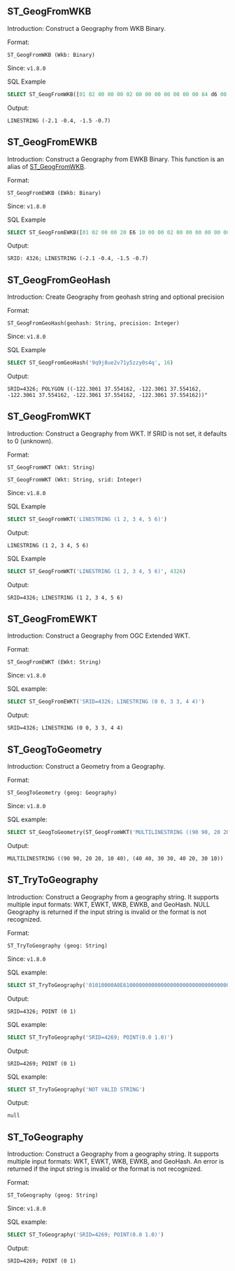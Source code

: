 <!--
 Licensed to the Apache Software Foundation (ASF) under one
 or more contributor license agreements.  See the NOTICE file
 distributed with this work for additional information
 regarding copyright ownership.  The ASF licenses this file
 to you under the Apache License, Version 2.0 (the
 "License"); you may not use this file except in compliance
 with the License.  You may obtain a copy of the License at

   http://www.apache.org/licenses/LICENSE-2.0

 Unless required by applicable law or agreed to in writing,
 software distributed under the License is distributed on an
 "AS IS" BASIS, WITHOUT WARRANTIES OR CONDITIONS OF ANY
 KIND, either express or implied.  See the License for the
 specific language governing permissions and limitations
 under the License.
 -->

## ST_GeogFromWKB

Introduction: Construct a Geography from WKB Binary.

Format:

`ST_GeogFromWKB (Wkb: Binary)`

Since: `v1.8.0`

SQL Example

```sql
SELECT ST_GeogFromWKB([01 02 00 00 00 02 00 00 00 00 00 00 00 84 d6 00 c0 00 00 00 00 80 b5 d6 bf 00 00 00 60 e1 ef f7 bf 00 00 00 80 07 5d e5 bf])
```

Output:

```
LINESTRING (-2.1 -0.4, -1.5 -0.7)
```

## ST_GeogFromEWKB

Introduction: Construct a Geography from EWKB Binary. This function is an alias of [ST_GeogFromWKB](#st_geogfromwkb).

Format:

`ST_GeogFromEWKB (EWkb: Binary)`

Since: `v1.8.0`

SQL Example

```sql
SELECT ST_GeogFromEWKB([01 02 00 00 20 E6 10 00 00 02 00 00 00 00 00 00 00 84 D6 00 C0 00 00 00 00 80 B5 D6 BF 00 00 00 60 E1 EF F7 BF 00 00 00 80 07 5D E5 BF])
```

Output:

```
SRID: 4326; LINESTRING (-2.1 -0.4, -1.5 -0.7)
```

## ST_GeogFromGeoHash

Introduction: Create Geography from geohash string and optional precision

Format:

`ST_GeogFromGeoHash(geohash: String, precision: Integer)`

Since: `v1.8.0`

SQL Example

```sql
SELECT ST_GeogFromGeoHash('9q9j8ue2v71y5zzy0s4q', 16)
```

Output:

```
SRID=4326; POLYGON ((-122.3061 37.554162, -122.3061 37.554162, -122.3061 37.554162, -122.3061 37.554162, -122.3061 37.554162))"
```

## ST_GeogFromWKT

Introduction: Construct a Geography from WKT. If SRID is not set, it defaults to 0 (unknown).

Format:

`ST_GeogFromWKT (Wkt: String)`

`ST_GeogFromWKT (Wkt: String, srid: Integer)`

Since: `v1.8.0`

SQL Example

```sql
SELECT ST_GeogFromWKT('LINESTRING (1 2, 3 4, 5 6)')
```

Output:

```
LINESTRING (1 2, 3 4, 5 6)
```

SQL Example

```sql
SELECT ST_GeogFromWKT('LINESTRING (1 2, 3 4, 5 6)', 4326)
```

Output:

```
SRID=4326; LINESTRING (1 2, 3 4, 5 6)
```

## ST_GeogFromEWKT

Introduction: Construct a Geography from OGC Extended WKT.

Format:

`ST_GeogFromEWKT (EWkt: String)`

Since: `v1.8.0`

SQL example:

```sql
SELECT ST_GeogFromEWKT('SRID=4326; LINESTRING (0 0, 3 3, 4 4)')
```

Output:

```
SRID=4326; LINESTRING (0 0, 3 3, 4 4)
```

## ST_GeogToGeometry

Introduction: Construct a Geometry from a Geography.

Format:

`ST_GeogToGeometry (geog: Geography)`

Since: `v1.8.0`

SQL example:

```sql
SELECT ST_GeogToGeometry(ST_GeogFromWKT('MULTILINESTRING ((90 90, 20 20, 10 40), (40 40, 30 30, 40 20, 30 10))', 4326))
```

Output:

```
MULTILINESTRING ((90 90, 20 20, 10 40), (40 40, 30 30, 40 20, 30 10))
```

## ST_TryToGeography

Introduction: Construct a Geography from a geography string. It supports multiple input formats: WKT, EWKT, WKB, EWKB, and GeoHash. NULL Geography is returned if the input string is invalid or the format is not recognized.

Format:

`ST_TryToGeography (geog: String)`

Since: `v1.8.0`

SQL example:

```sql
SELECT ST_TryToGeography('01010000A0E61000000000000000000000000000000000F03F0000000000000040')
```

Output:

```
SRID=4326; POINT (0 1)
```

SQL example:

```sql
SELECT ST_TryToGeography('SRID=4269; POINT(0.0 1.0)')
```

Output:

```
SRID=4269; POINT (0 1)
```

SQL example:

```sql
SELECT ST_TryToGeography('NOT VALID STRING')
```

Output:

```
null
```

## ST_ToGeography

Introduction: Construct a Geography from a geography string. It supports multiple input formats: WKT, EWKT, WKB, EWKB, and GeoHash. An error is returned if the input string is invalid or the format is not recognized.

Format:

`ST_ToGeography (geog: String)`

Since: `v1.8.0`

SQL example:

```sql
SELECT ST_ToGeography('SRID=4269; POINT(0.0 1.0)')
```

Output:

```
SRID=4269; POINT (0 1)
```
